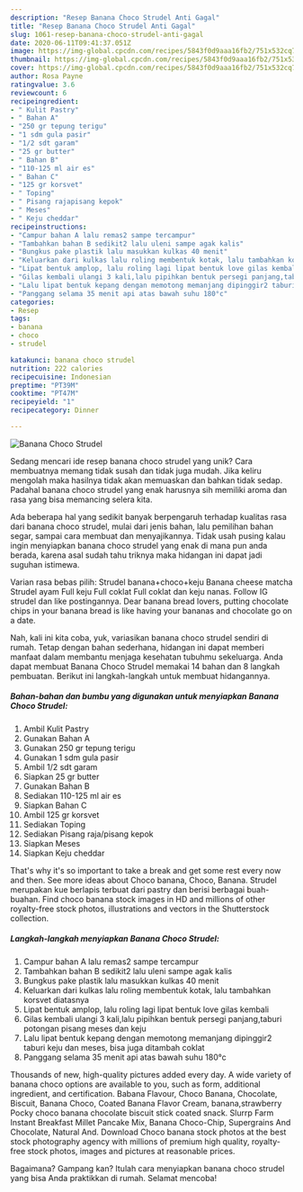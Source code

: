 ```yaml
---
description: "Resep Banana Choco Strudel Anti Gagal"
title: "Resep Banana Choco Strudel Anti Gagal"
slug: 1061-resep-banana-choco-strudel-anti-gagal
date: 2020-06-11T09:41:37.051Z
image: https://img-global.cpcdn.com/recipes/5843f0d9aaa16fb2/751x532cq70/banana-choco-strudel-foto-resep-utama.jpg
thumbnail: https://img-global.cpcdn.com/recipes/5843f0d9aaa16fb2/751x532cq70/banana-choco-strudel-foto-resep-utama.jpg
cover: https://img-global.cpcdn.com/recipes/5843f0d9aaa16fb2/751x532cq70/banana-choco-strudel-foto-resep-utama.jpg
author: Rosa Payne
ratingvalue: 3.6
reviewcount: 6
recipeingredient:
- " Kulit Pastry"
- " Bahan A"
- "250 gr tepung terigu"
- "1 sdm gula pasir"
- "1/2 sdt garam"
- "25 gr butter"
- " Bahan B"
- "110-125 ml air es"
- " Bahan C"
- "125 gr korsvet"
- " Toping"
- " Pisang rajapisang kepok"
- " Meses"
- " Keju cheddar"
recipeinstructions:
- "Campur bahan A lalu remas2 sampe tercampur"
- "Tambahkan bahan B sedikit2 lalu uleni sampe agak kalis"
- "Bungkus pake plastik lalu masukkan kulkas 40 menit"
- "Keluarkan dari kulkas lalu roling membentuk kotak, lalu tambahkan korsvet diatasnya"
- "Lipat bentuk amplop, lalu roling lagi lipat bentuk love gilas kembali"
- "Gilas kembali ulangi 3 kali,lalu pipihkan bentuk persegi panjang,taburi potongan pisang meses dan keju"
- "Lalu lipat bentuk kepang dengan memotong memanjang dipinggir2 taburi keju dan meses, bisa juga ditambah coklat"
- "Panggang selama 35 menit api atas bawah suhu 180°c"
categories:
- Resep
tags:
- banana
- choco
- strudel

katakunci: banana choco strudel 
nutrition: 222 calories
recipecuisine: Indonesian
preptime: "PT39M"
cooktime: "PT47M"
recipeyield: "1"
recipecategory: Dinner

---
```



![Banana Choco Strudel](https://img-global.cpcdn.com/recipes/5843f0d9aaa16fb2/751x532cq70/banana-choco-strudel-foto-resep-utama.jpg)

Sedang mencari ide resep banana choco strudel yang unik? Cara membuatnya memang tidak susah dan tidak juga mudah. Jika keliru mengolah maka hasilnya tidak akan memuaskan dan bahkan tidak sedap. Padahal banana choco strudel yang enak harusnya sih memiliki aroma dan rasa yang bisa memancing selera kita.

Ada beberapa hal yang sedikit banyak berpengaruh terhadap kualitas rasa dari banana choco strudel, mulai dari jenis bahan, lalu pemilihan bahan segar, sampai cara membuat dan menyajikannya. Tidak usah pusing kalau ingin menyiapkan banana choco strudel yang enak di mana pun anda berada, karena asal sudah tahu triknya maka hidangan ini dapat jadi suguhan istimewa.

Varian rasa bebas pilih: Strudel banana+choco+keju Banana cheese matcha Strudel ayam Full keju Full coklat Full coklat dan keju nanas. Follow IG strudel dan like postingannya. Dear banana bread lovers, putting chocolate chips in your banana bread is like having your bananas and chocolate go on a date.


Nah, kali ini kita coba, yuk, variasikan banana choco strudel sendiri di rumah. Tetap dengan bahan sederhana, hidangan ini dapat memberi manfaat dalam membantu menjaga kesehatan tubuhmu sekeluarga. Anda dapat membuat Banana Choco Strudel memakai 14 bahan dan 8 langkah pembuatan. Berikut ini langkah-langkah untuk membuat hidangannya.

<!--inarticleads1-->

##### Bahan-bahan dan bumbu yang digunakan untuk menyiapkan Banana Choco Strudel:

1. Ambil  Kulit Pastry
1. Gunakan  Bahan A
1. Gunakan 250 gr tepung terigu
1. Gunakan 1 sdm gula pasir
1. Ambil 1/2 sdt garam
1. Siapkan 25 gr butter
1. Gunakan  Bahan B
1. Sediakan 110-125 ml air es
1. Siapkan  Bahan C
1. Ambil 125 gr korsvet
1. Sediakan  Toping
1. Sediakan  Pisang raja/pisang kepok
1. Siapkan  Meses
1. Siapkan  Keju cheddar


That&#39;s why it&#39;s so important to take a break and get some rest every now and then. See more ideas about Choco banana, Choco, Banana. Strudel merupakan kue berlapis terbuat dari pastry dan berisi berbagai buah-buahan. Find choco banana stock images in HD and millions of other royalty-free stock photos, illustrations and vectors in the Shutterstock collection. 

<!--inarticleads2-->

##### Langkah-langkah menyiapkan Banana Choco Strudel:

1. Campur bahan A lalu remas2 sampe tercampur
1. Tambahkan bahan B sedikit2 lalu uleni sampe agak kalis
1. Bungkus pake plastik lalu masukkan kulkas 40 menit
1. Keluarkan dari kulkas lalu roling membentuk kotak, lalu tambahkan korsvet diatasnya
1. Lipat bentuk amplop, lalu roling lagi lipat bentuk love gilas kembali
1. Gilas kembali ulangi 3 kali,lalu pipihkan bentuk persegi panjang,taburi potongan pisang meses dan keju
1. Lalu lipat bentuk kepang dengan memotong memanjang dipinggir2 taburi keju dan meses, bisa juga ditambah coklat
1. Panggang selama 35 menit api atas bawah suhu 180°c


Thousands of new, high-quality pictures added every day. A wide variety of banana choco options are available to you, such as form, additional ingredient, and certification. Babana Flavour, Choco Banana, Chocolate, Biscuit, Banana Choco, Coated Banana Flavor Cream, banana,strawberry Pocky choco banana chocolate biscuit stick coated snack. Slurrp Farm Instant Breakfast Millet Pancake Mix, Banana Choco-Chip, Supergrains And Chocolate, Natural And. Download Choco banana stock photos at the best stock photography agency with millions of premium high quality, royalty-free stock photos, images and pictures at reasonable prices. 

Bagaimana? Gampang kan? Itulah cara menyiapkan banana choco strudel yang bisa Anda praktikkan di rumah. Selamat mencoba!
